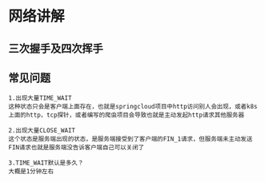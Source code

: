 # 网络讲解

## 三次握手及四次挥手




## 常见问题

```
1.出现大量TIME_WAIT
这种状态只会是客户端上面存在，也就是springcloud项目中http访问别人会出现，或者k8s上面的http，tcp探针，或者编写的爬虫项目会导致也就是主动发起http请求其他服务器

2.出现大量CLOSE_WAIT
这个状态是服务端出现的状态，是服务端接受到了客户端的FIN_1请求，但服务端未主动发送FIN请求也就是服务端没告诉客户端自己可以关闭了

3.TIME_WAIT默认是多久？
大概是1分钟左右
```